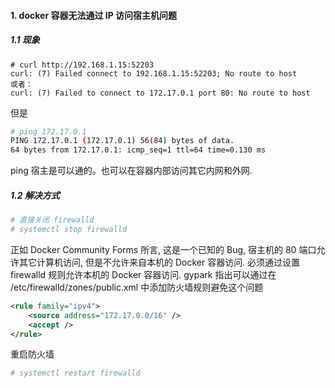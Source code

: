 #### 1. docker 容器无法通过 IP 访问宿主机问题

##### 1.1 现象

```
# curl http://192.168.1.15:52203
curl: (7) Failed connect to 192.168.1.15:52203; No route to host
或者：
curl: (7) Failed to connect to 172.17.0.1 port 80: No route to host
```

但是

```bash
# ping 172.17.0.1
PING 172.17.0.1 (172.17.0.1) 56(84) bytes of data.
64 bytes from 172.17.0.1: icmp_seq=1 ttl=64 time=0.130 ms
```

ping 宿主是可以通的。也可以在容器内部访问其它内网和外网.

##### 1.2 解决方式

```bash
# 直接关闭 firewalld
# systemctl stop firewalld
```

正如 Docker Community Forms 所言, 这是一个已知的 Bug, 宿主机的 80 端口允许其它计算机访问, 但是不允许来自本机的 Docker 容器访问. 必须通过设置 firewalld 规则允许本机的 Docker 容器访问.
gypark 指出可以通过在 /etc/firewalld/zones/public.xml 中添加防火墙规则避免这个问题

```xml
<rule family="ipv4">
    <source address="172.17.0.0/16" />
    <accept />
</rule>
```

重启防火墙

```bash
# systemctl restart firewalld
```

